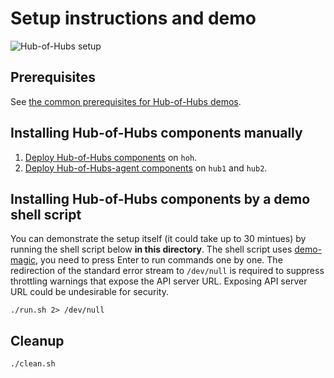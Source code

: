 # Setup instructions and demo

![Hub-of-Hubs setup](animation.gif)

## Prerequisites

See [the common prerequisites for Hub-of-Hubs demos](../README.md#prerequisites).

## Installing Hub-of-Hubs components manually

1.  [Deploy Hub-of-Hubs components](https://github.com/stolostron/hub-of-hubs/blob/main/deploy/README.md) on `hoh`.
1.  [Deploy Hub-of-Hubs-agent components](https://github.com/stolostron/hub-of-hubs/tree/main/deploy#deploying-a-hub-of-hubs-agent) on `hub1` and `hub2`.

## Installing Hub-of-Hubs components by a demo shell script

You can demonstrate the setup itself (it could take up to 30 mintues) by running the shell script below **in this directory**. 
The shell script uses [demo-magic](https://github.com/paxtonhare/demo-magic), you need to press Enter to run commands one by one. 
The redirection of the standard error stream to `/dev/null` is required to suppress throttling warnings that expose the API server URL. Exposing API server URL could be undesirable for security.

```
./run.sh 2> /dev/null
```

## Cleanup

```
./clean.sh
```
